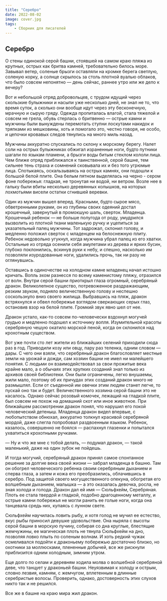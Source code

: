 ```yaml
---
title: "Серебро"
date: 2022-08-02
image: cover.jpg
tags:
    - Сборник для писателей
---
```


## Серебро

О стены одинокой серой башни, стоявшей на самом краю пляжа из крупных, острых как бритва камней, требовательно билось море. Завывал ветер, соленые брызги оставляли на кромке берега светлую, соленую корку, а солнце скрылось за столь плотной вуалью облаков, что было совсем непонятно — день сейчас, раннее утро или же дело к вечеру?

Вот и небольшой отряд добровольцев, с трудом идущий через скользкие булыжники и насыпи уже несколько дней, не знал не то, что время суток, а сколько они вообще идут через эту бесконечную, мрачную и сырую гряду. Одежда пропиталась влагой, стала тяжелой и совсем не грела, обувь стерлась о бритвенно — острые камни и мужчины были вынуждены перемотать ступни лоскутами накидок и тряпками из мешковины, хоть и помогало это, честно говоря, не особо, и цепочки кровавых следов тянулись на много миль назад.

Мужчины аккуратно спускались по склону к морскому берегу. Налет соли на острых булыжниках обжигал израненные ноги, будто путники шагали по языкам пламени, а брызги воды битым стеклом кололи лица. Чем ближе отряд приближался к таинственной, серой башне, тем сильнее тень страха и сомнений сковывала их и без того угрюмые лица. Спотыкаясь, оскальзываясь на острых камнях, они подошли к большой белой плите. Она белым пятном выделялась на черно - сером фоне побережья: гладкая, не тронутая ни водой, ни ветром. Возле нее в гальку были вбиты несколько деревянных колышков, на которых лохмотьями висели остатки сгнившей веревки. 

Один из мужчин вышел вперед. Красными, будто сырое мясо, обветренными руками, он из глубины своих одеяний достал крошечный, завернутый в промокшую шаль, сверток. Младенца. Крошечный ребенок — не больше полугода от роду, умудрился вызволить из плотной ткани маленькую ручку и уцепиться за указательный палец мужчины. Тот задрожал, склонил голову, и медленно положил сверток с младенцем на белоснежную плиту. Ребенок недовольно угукнул, когда мужчина убрал палец из его хватки. Остальные из отряда осенили себя амулетами из дерева и ярких бусин, глубоко поклонились, вскинув руки к небу, и спешно, насколько им позволяли изуродованные ноги, удалились прочь, так ни разу не оглянувшись.

Оставшись в одиночестве на холодном камне младенец начал истошно кричать. Вопль эхом разнесся по всему каменистому пляжу, отразился от волн. Внутри серой башни приоткрыл глаза огромный, серебряный дракон. Великолепное существо, потревоженное раздражающим, резким звуком, подняло величественную голову и неспешно соскользнуло вниз своего жилища. Выбравшись на пляж, дракон встряхнулся и обвел побережье взглядом сверкающих серых глаз, остановив взор на белой плите. Громкий звук явно шел от нее.

Дракон устало, как-то совсем по-человечески вздохнул могучей грудью и медленно подошел к источнику вопля. Изумительной красоты серебряную чешую окатило морской пеной, когда он склонился над крохотным существом. 

Вот уже почти сто лет жители из ближайших селений приходили сюда раз в год. Приводили козу или овцу, пару раз теленка, одним словом — дары. С чего они взяли, что серебряный дракон благословляет местные земли на урожай и дожди, сам хозяин башни не имел ни малейшего понятия. С людьми он взаимодействовал за свои прожитые века крайне мало, а о обычаях этих хрупких созданий знал только из архивов своей библиотеки. Они были ограничены, легко внушаемы, жили мало, поэтому об их причудах этих созданий дракон много не размышлял. Если от съеденной им овечки этим людям станет легче, то пускай оно так и будет. Величественного хозяина серой башни это не касалось. Однако сейчас розовый комочек, лежащий на гладкой плите, был совсем не похож на домашний скот или иное животное. При ближайшем рассмотрении дракон понял, что нарушил его покой человеческий детеныш. Младенца дракон видел впервые, с любопытством обнюхал, аккуратно толкнул красивой серебряной мордой, даже слегла попробовал раздвоенным языком. Ребенок, казалось, совершенно не боялся — распахнул глазенки и попытался ухватиться крохотными ручками.

— Ну и что же мне с тобой делать, — подумал дракон, — такой маленький, даже на один зубок не пойдешь.

И тогда могучий, серебряный дракон принял самое спонтанное решение за долгие века своей жизни — забрал младенца в башню. Там он обогрел человеческого ребенка своим серебряным дыханием и сперва глаза, а затем и кожа его преобразились, облачившись в серебро. Под защитой своего могущественного опекуна, обогретая его волшебным дыханием, малышка — а это оказалась девочка, росла, не зная холода и голода. Дракон дал ей имя — Сюльфхейм, Серебряная. Плоть ее стала твердой и гладкой, подобно драгоценному металлу, и острые камни побережья не могли ранить ее голые ноги, когда она танцевала средь них, купаясь с лунном свете. 

Сюльфхейм научилась ловить рыбу, и хотя голод не мучил ее естество, вкус рыбы приносил девушке удовольствие. Она ныряла с высоты серой башни в морскую пучину, собирая со дна круглые, блестящие жемчужины, ее магическая плоть не тянула Сюльфхейм на дно, позволяя ловко плыть по соленым волнам. И хоть редкий чужак осмеливался подойти к драконьему побережью достаточно близко, но охотники за моллюсками, плененные добычей, все же рискнули приблизится одним холодным, зимним утром.

Еще долго по селам и деревням ходила молва о волшебной серебряной деве, что танцует у драконьей башни. Неуязвимая к холоду и острым, словно лезвия, камням, с жемчугом, вплетенным в длинные серебристые волосы. Проверить, однако, достоверность этих слухов никто так и не решился.

Все же в башне на краю мира жил дракон.
